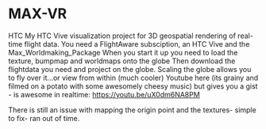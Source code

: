 # MAX-VR
HTC My HTC Vive visualization project for 3D geospatial rendering of real-time flight data. 
You need a FlightAware subsciption, an HTC Vive and the Max_Worldmaking_Package
When you start it up you need to load the texture, bumpmap and worldmaps onto the globe
Then download the flightdata you need and project on the globe.
Scaling the globe allows you to fly over it...or view from within (much cooler)
Youtube here (its grainy and filmed on a potato with some awesomely cheesy music) but gives you a gist - is awesome in realtime:
https://youtu.be/uX0dm6NA8PM

There is still an issue with mapping the origin point and the textures- simple to fix- ran out of time.
